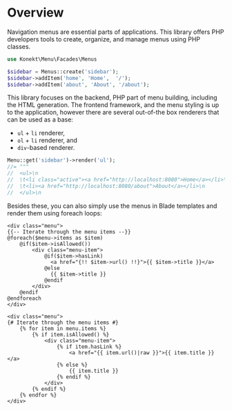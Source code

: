 # Overview

Navigation menus are essential parts of applications. This library offers PHP developers tools to create, organize,
and manage menus using PHP classes.

```php
use Konekt\Menu\Facades\Menus

$sidebar = Menus::create('sidebar');
$sidebar->addItem('home', 'Home',  '/');
$sidebar->addItem('about', 'About', '/about');
```

This library focuses on the backend, PHP part of menu building, including the HTML generation.
The frontend framework, and the menu styling is up to the application, however there are several out-of-the box
renderers that can be used as a base:

- `ul` + `li` renderer,
- `ol` + `li` renderer, and
- `div`-based renderer.

```php
Menu::get('sidebar')->render('ul');
//= """
//  <ul>\n
//  \t<li class="active"><a href="http://localhost:8080">Home</a></li>\n
//  \t<li><a href="http://localhost:8080/about">About</a></li>\n
//  </ul>\n
```

Besides these, you can also simply use the menus in Blade templates and render them using foreach loops:

```blade
<div class="menu">
{{-- Iterate through the menu items --}}
@foreach($menu->items as $item)
    @if($item->isAllowed())
        <div class="menu-item">
            @if($item->hasLink)
              <a href="{!! $item->url() !!}">{{ $item->title }}</a>
            @else
              {{ $item->title }}
            @endif
        </div>
    @endif
@endforeach
</div>
```

```twig
<div class="menu">
{# Iterate through the menu items #}
    {% for item in menu.items %}
        {% if item.isAllowed() %}
            <div class="menu-item">
                {% if item.hasLink %}
                    <a href="{{ item.url()|raw }}">{{ item.title }}</a>
                {% else %}
                    {{ item.title }}
                {% endif %}
            </div>
        {% endif %}
    {% endfor %}
</div>

```
